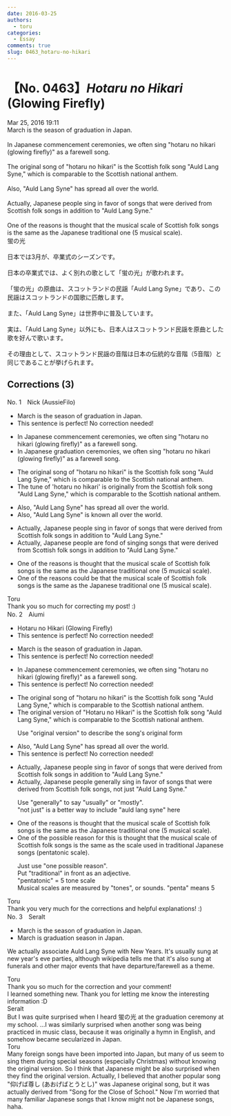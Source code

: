 ```yaml
---
date: 2016-03-25
authors:
  - toru
categories:
  - Essay
comments: true
slug: 0463_hotaru-no-hikari
---
```


# 【No. 0463】<strong><em>Hotaru no Hikari</strong></em> (Glowing Firefly)
<div class="date">Mar 25, 2016 19:11</div>
<div id="post"><div id="body_show_ori">
March is the season of graduation in Japan.<br/><br/>In Japanese commencement ceremonies, we often sing "hotaru no hikari (glowing firefly)" as a farewell song.<br/><br/>The original song of "hotaru no hikari" is the Scottish folk song "Auld Lang Syne," which is comparable to the Scottish national anthem.<br/><br/>Also, "Auld Lang Syne" has spread all over the world. <br/><br/>Actually, Japanese people sing in favor of songs that were derived from Scottish folk songs in addition to "Auld Lang Syne."<br/><br/>One of the reasons is thought that the musical scale of Scottish folk songs is the same as the Japanese traditional one (5 musical scale).<br/>
</div></div>

<!-- more -->

<div id="post_ja"><div id="body_show_mo">
蛍の光<br/><br/>日本では3月が、卒業式のシーズンです。<br/><br/>日本の卒業式では、よく別れの歌として「蛍の光」が歌われます。<br/><br/>「蛍の光」の原曲は、スコットランドの民謡「Auld Lang Syne」であり、この民謡はスコットランドの国歌に匹敵します。<br/><br/>また、「Auld Lang Syne」は世界中に普及しています。<br/><br/>実は、「Auld Lang Syne」以外にも、日本人はスコットランド民謡を原曲とした歌を好んで歌います。<br/><br/>その理由として、スコットランド民謡の音階は日本の伝統的な音階（5音階）と同じであることが挙げられます。
</div></div>

## Corrections (3)
<div id="block"><div class="first_name"> No. 1　<span class="just_name">Nick (AussieFilo)</span></div><div id="block2">
<ul class="correction_field">
<li class="incorrect">March is the season of graduation in Japan.</li>
<li class="corrected perfect">This sentence is perfect! No correction needed!</li>
</ul>
<ul class="correction_field">
<li class="incorrect">In Japanese commencement ceremonies, we often sing "hotaru no hikari (glowing firefly)" as a farewell song.</li>
<li class="corrected correct">
In Japanese <span class="f_blue">graduation</span> ceremonies, we often sing "hotaru no hikari (glowing firefly)" as a farewell song.
</li>
</ul>
<ul class="correction_field">
<li class="incorrect">The original song of "hotaru no hikari" is the Scottish folk song "Auld Lang Syne," which is comparable to the Scottish national anthem.</li>
<li class="corrected correct">
The tune of 'hotaru no hikari' is<span class="f_blue"> originally from</span> the Scottish folk song "Auld Lang Syne," which is comparable to the Scottish national anthem.
</li>
</ul>
<ul class="correction_field">
<li class="incorrect">Also, "Auld Lang Syne" has spread all over the world.</li>
<li class="corrected correct">
Also, "Auld Lang Syne" <span class="f_blue">is known</span> all over the world.
</li>
</ul>
<ul class="correction_field">
<li class="incorrect">Actually, Japanese people sing in favor of songs that were derived from Scottish folk songs in addition to "Auld Lang Syne."</li>
<li class="corrected correct">
Actually, Japanese people <span class="f_blue">are fond of singing songs</span> that were derived from Scottish folk songs in addition to "Auld Lang Syne."
</li>
</ul>
<ul class="correction_field">
<li class="incorrect">One of the reasons is thought that the musical scale of Scottish folk songs is the same as the Japanese traditional one (5 musical scale).</li>
<li class="corrected correct">
One of the reasons could be that the musical scale of Scottish folk songs is the same as the Japanese traditional one (5 musical scale).
</li>
</ul>
</div><div class="name"><span class="just_name">Toru</span><br>
Thank you so much for correcting my post! :)
</div>
</div>
<div id="block"><div class="first_name"> No. 2　<span class="just_name">Aiumi</span></div><div id="block2">
<ul class="correction_field">
<li class="incorrect">Hotaru no Hikari (Glowing Firefly)</li>
<li class="corrected perfect">This sentence is perfect! No correction needed!</li>
</ul>
<ul class="correction_field">
<li class="incorrect">March is the season of graduation in Japan.</li>
<li class="corrected perfect">This sentence is perfect! No correction needed!</li>
</ul>
<ul class="correction_field">
<li class="incorrect">In Japanese commencement ceremonies, we often sing "hotaru no hikari (glowing firefly)" as a farewell song.</li>
<li class="corrected perfect">This sentence is perfect! No correction needed!</li>
</ul>
<ul class="correction_field">
<li class="incorrect">The original song of "hotaru no hikari" is the Scottish folk song "Auld Lang Syne," which is comparable to the Scottish national anthem.</li>
<li class="corrected correct">
The original <span class="f_blue">version </span>of "Hotaru no Hikari" is the Scottish folk song "Auld Lang Syne," which is comparable to the Scottish national anthem.
<p class="correction_comment">Use "original version" to describe the song's original form</p>
</li>
</ul>
<ul class="correction_field">
<li class="incorrect">Also, "Auld Lang Syne" has spread all over the world.</li>
<li class="corrected perfect">This sentence is perfect! No correction needed!</li>
</ul>
<ul class="correction_field">
<li class="incorrect">Actually, Japanese people sing in favor of songs that were derived from Scottish folk songs in addition to "Auld Lang Syne."</li>
<li class="corrected correct">
Actually, Japanese people <span class="f_blue">generally </span><span class="sline">sing in</span> favor <span class="sline">of</span><span class="f_blue"> </span>songs that were derived from Scottish folk songs, <span class="f_blue">not just</span> "Auld Lang Syne."
<p class="correction_comment">Use "generally" to say "usually" or "mostly". <br/>"not just" is a better way to include "auld lang syne" here</p>
</li>
</ul>
<ul class="correction_field">
<li class="incorrect">One of the reasons is thought that the musical scale of Scottish folk songs is the same as the Japanese traditional one (5 musical scale).</li>
<li class="corrected correct">
One <span class="sline">of the</span> <span class="f_blue">possible reason for this </span>is <span class="sline">thought</span> that the musical scale of Scottish folk songs is the same as the<span class="f_blue"> scale used in traditional </span>Japanese <span class="f_blue">songs </span>(<span class="f_blue">pentatonic</span> scale).
<p class="correction_comment">Just use "one possible reason".<br/>Put "traditional" in front as an adjective.<br/>"pentatonic" = 5 tone scale<br/>Musical scales are measured by "tones", or sounds. "penta" means 5</p>
</li>
</ul>
</div><div class="name"><span class="just_name">Toru</span><br>
Thank you very much for the corrections and helpful explanations! :)
</div>
</div>
<div id="block"><div class="first_name"> No. 3　<span class="just_name">Seralt</span></div><div id="block2">
<ul class="correction_field">
<li class="incorrect">March is the season of graduation in Japan.</li>
<li class="corrected correct">
March is <span class="f_blue">graduation season </span>in Japan.
</li>
</ul>
<p class="comment_small">
 We actually associate Auld Lang Syne with New Years. It's usually sung at new year's eve parties, although wikipedia tells me that it's also sung at funerals and other major events that have departure/farewell as a theme.
</p>

</div><div class="name"><span class="just_name">Toru</span><br>
Thank you so much for the correction and your comment!<br/>I learned something new. Thank you for letting me know the interesting information :D
</div>
<div class="name"><span class="just_name">Seralt</span><br>
But I was quite surprised when I heard 蛍の光 at the graduation ceremony at my school. ...I was similarly surprised when another song was being practiced in music class, because it was originally a hymn in English, and somehow became secularized in Japan.
</div>
<div class="name"><span class="just_name">Toru</span><br>
Many foreign songs have been imported into Japan, but many of us seem to sing them during special seasons (especially Christmas) without knowing the original version. So I think that Japanese might be also surprised when they find the original version. Actually, I believed that another popular song "仰げば尊し (あおげばとうとし)" was Japanese original song, but it was actually derived from "Song for the Close of School." Now I'm worried that many familiar Japanese songs that I know might not be Japanese songs, haha.
</div>
</div>
